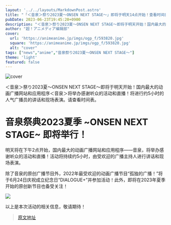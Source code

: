 ```yaml
---
layout: '../../layouts/MarkdownPost.astro'
title: "「＜音泉＞祭り2023夏～ONSEN NEXT STAGE～」即将于明天14点开始！查看时间表"
pubDate: 2023-06-23T19:45:20+0900
description: "＜音泉＞祭り2023夏～ONSEN NEXT STAGE～即将于明天开始！国内最大的动画广播网站和应用程序＜音泉＞将举办感谢听众的活动和直播！将进行约5小时的人气广播员的讲话和现场表演。"
author: "超！アニメディア编辑部"
cover:
  url: 'https://animeanime.jp/imgs/ogp_f/593820.jpg'
  square: 'https://animeanime.jp/imgs/ogp_f/593820.jpg'
  alt: "cover"
tags: ["news","anime","音泉祭り2023夏～ONSEN NEXT STAGE～"]
theme: 'light'
featured: false
---
```


![cover](https://animeanime.jp/imgs/ogp_f/593820.jpg)

＜音泉＞祭り2023夏～ONSEN NEXT STAGE～即将于明天开始！国内最大的动画广播网站和应用程序＜音泉＞将举办感谢听众的活动和直播！将进行约5小时的人气广播员的讲话和现场表演。请查看时间表。

# 音泉祭典2023夏季 ~ONSEN NEXT STAGE~ 即将举行！

明天将在下午2点开始，国内最大的动画广播网站和应用程序——音泉，将举办感谢听众的活动和直播！活动将持续约5小时，由受欢迎的广播主持人进行讲话和现场表演。

除了音泉的原创广播节目外，2022年最受欢迎的动画广播节目“孤独的广播！”将于6月24日庆祝成立纪念日“DIALOGUE+”并参加活动！此外，即将在2023年夏季开始的原创新节目也备受关注！

<img src="图片地址">

以上是本次活动的相关信息，敬请期待！

>[原文地址](https://animeanime.jp/article/2023/06/23/78134.html)  